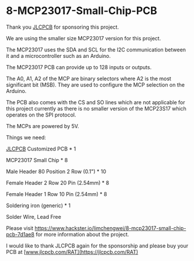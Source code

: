 # 8-MCP23017-Small-Chip-PCB

Thank you [JLCPCB](https://jlcpcb.com/RAT) for sponsoring this project.

We are using the smaller size MCP23017 version for this project.

The MCP23017 uses the SDA and SCL for the I2C communication between it and a microcontroller such as an Arduino.

The MCP23017 PCB can provide up to 128 inputs or outputs.

The A0, A1, A2 of the MCP are binary selectors where A2 is the most significant bit (MSB). They are used to configure the MCP selection on the Arduino.

The PCB also comes with the CS and SO lines which are not applicable for this project currently as there is no smaller version of the MCP23S17 which operates on the SPI protocol.

The MCPs are powered by 5V.

Things we need:

[JLCPCB](https://jlcpcb.com/RAT) Customized PCB                     * 1

MCP23017 Small Chip                       * 8

Male Header 80 Position 2 Row (0.1")      * 10

Female Header 2 Row 20 Pin (2.54mm)       * 8

Female Header 1 Row 10 Pin (2.54mm)       * 8

Soldering iron (generic)                  * 1

Solder Wire, Lead Free

Please visit https://www.hackster.io/limchengwei/8-mcp23017-small-chip-pcb-7d1ae8 for more information about the project.

I would like to thank JLCPCB again for the sponsorship and please buy your PCB at [www.jlcpcb.com/RAT](https://jlcpcb.com/RAT)
